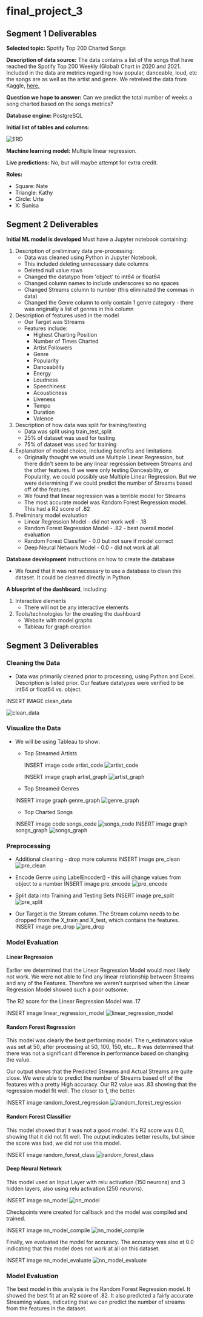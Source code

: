 # final_project_3

## Segment 1 Deliverables
**Selected topic:** Spotify Top 200 Charted Songs

**Description of data source:** The data contains a list of the songs that have reached the Spotify Top 200 Weekly (Global) Chart in 2020 and 2021. Included in the data are metrics regarding how popular, danceable, loud, etc the songs are as well as the artist and genre. We retreived the data from Kaggle, [here.](https://www.kaggle.com/sashankpillai/spotify-top-200-charts-20202021)

**Question we hope to answer:** Can we predict the total number of weeks a song charted based on the songs metrics?

**Database engine:** PostgreSQL

**Initial list of tables and columns:** 

![ERD](https://user-images.githubusercontent.com/86527135/141697695-b8f34735-16cf-45ce-84f9-775b792850ca.PNG)

**Machine learning model:** Multiple linear regression.

**Live predictions:** No, but will maybe attempt for extra credit.

**Roles:**
- Square: Nate
- Triangle: Kathy
- Circle: Urte
- X: Sunisa

## Segment 2 Deliverables
**Initial ML model is developed** Must have a Jupyter notebook containing:
1. Description of preliminary data pre-processing: 
    - Data was cleaned using Python in Jupyter Notebook. 
    - This included deleting unnecessary date columns
    - Deleted null value rows
    - Changed the datatype from 'object' to int64 or float64
    - Changed column names to include underscores so no spaces
    - Changed Streams column to number (this eliminated the commas in data)
    - Changed the Genre column to only contain 1 genre category - there was originally a list of genres in this column
2. Description of features used in the model
    - Our Target was Streams
    - Features include: 
        - Highest Charting Position
        - Number of Times Charted
        - Artist Followers
        - Genre
        - Popularity
        - Danceability
        - Energy
        - Loudness
        - Speechiness
        - Acousticness
        - Liveness
        - Tempo
        - Duration
        - Valence
3. Description of how data was split for training/testing
    - Data was split using train_test_split
    - 25% of dataset was used for testing
    - 75% of dataset was used for training
4. Explanation of model choice, including benefits and limitations
    - Originally thought we would use Multiple Linear Regression, but there didn't seem to be any linear regression between Streams and the other features.  If we were only testing Danceability, or Popularity, we could possibly use Multiple Linear Regression.  But we were determining if we could predict the number of Streams based off of the features.
    - We found that linear regression was a terrible model for Streams
    - The most accurate model was Random Forest Regression model.  This had a R2 score of .82
5. Preliminary model evaluation
    - Linear Regression Model - did not work well - .18
    - Random Forest Regression Model - .82 -  best overall model evaluation
    - Random Forest Classifier - 0.0 but not sure if model correct
    - Deep Neural Network Model - 0.0 - did not work at all

**Database development** instructions on how to create the database
- We found that it was not necessary to use a database to clean this dataset.  It could be cleaned directly in Python


**A blueprint of the dashboard**, including:
1. Interactive elements
    - There will not be any interactive elements
2. Tools/technologies for the creating the dashboard
    - Website with model graphs
    - Tableau for graph creation

## Segment 3 Deliverables
### Cleaning the Data
- Data was primarily cleaned prior to processing, using Python and Excel. Description is listed prior.  Our feature datatypes were verified to be int64 or float64 vs. object.

INSERT IMAGE clean_data

![clean_data](https://github.com/natemeyer001/final_project_3/blob/kathy/images/clean_data.png)


### Visualize the Data
- We will be using Tableau to show:

    - Top Streamed Artists

        INSERT image code artist_code
        ![artist_code](https://github.com/natemeyer001/final_project_3/blob/kathy/images/artist_code.png)
    
    
        INSERT image graph artist_graph
        ![artist_graph](https://github.com/natemeyer001/final_project_3/blob/kathy/images/artist_graph.png)
    
    - Top Streamed Genres

    INSERT image graph genre_graph
    ![genre_graph](https://github.com/natemeyer001/final_project_3/blob/kathy/images/genre_graph.png)

    - Top Charted Songs

    INSERT image code songs_code
    ![songs_code](https://github.com/natemeyer001/final_project_3/blob/kathy/images/songs_code.png)
    INSERT image graph songs_graph
    ![songs_graph](https://github.com/natemeyer001/final_project_3/blob/kathy/images/songs_graph.png)
    
### Preprocessing
- Additional cleaning - drop more columns
 INSERT image pre_clean
 ![pre_clean](https://github.com/natemeyer001/final_project_3/blob/kathy/images/pre_clean.png)

- Encode Genre using LabelEncoder() - this will change values from object to a number
INSERT image pre_encode
![pre_encode](https://github.com/natemeyer001/final_project_3/blob/kathy/images/pre_encode.png)

- Split data into Training and Testing Sets
INSERT image pre_split
![pre_split](https://github.com/natemeyer001/final_project_3/blob/kathy/images/pre_split.png)

- Our Target is the Stream column.  The Stream column needs to be dropped from the X_train and X_test, which contains the features.
INSERT image pre_drop
![pre_drop](https://github.com/natemeyer001/final_project_3/blob/kathy/images/pre_drop.png)

### Model Evaluation
#### Linear Regression
Earlier we determined that the Linear Regression Model would most likely not work.  We were not able to find any linear relationship between Streams and any of the Features.  Therefore we weren't surprised when the Linear Regression Model showed such a poor outsome.

The R2 score for the Linear Regression Model was .17

INSERT image linear_regression_model
![linear_regression_model](https://github.com/natemeyer001/final_project_3/blob/kathy/images/linear_regression_model.png)

#### Random Forest Regression
This model was clearly the best performing model.  The n_estimators value was set at 50, after processing at 50, 100, 150, etc...  It was determined that there was not a significant difference in performance based on changing the value. 

Our output shows that the Predicted Streams and Actual Streams are quite close.  We were able to predict the number of Streams based off of the features with a pretty High accuracy.  Our R2 value was .83 showing that the regression model fit well. The closer to 1, the better.

INSERT image random_forest_regression
![random_forest_regression](https://github.com/natemeyer001/final_project_3/blob/kathy/images/random_forest_regression.png)

#### Random Forest Classifier
This model showed that it was not a good model.  It's R2 score was 0.0, showing that it did not fit well.  The output indicates better results, but since the score was bad, we did not use this model.

INSERT image random_forest_class
![random_forest_class](https://github.com/natemeyer001/final_project_3/blob/kathy/images/random_forest_class.png)

#### Deep Neural Network
This model used an Input Layer with relu activation (150 neurons) and 3 hidden layers, also using relu activation (250 neurons). 

INSERT image nn_model
![nn_model](https://github.com/natemeyer001/final_project_3/blob/kathy/images/nn_model.png)


Checkpoints were created for callback and the model was compiled and trained.

INSERT image nn_model_compile
![nn_model_compile](https://github.com/natemeyer001/final_project_3/blob/kathy/images/nn_model_compile.png)

Finally, we evaluated the model for accuracy.  The accuracy was also at 0.0 indicating that this model does not work at all on this dataset.

INSERT image nn_model_evaluate
![nn_model_evaluate](https://github.com/natemeyer001/final_project_3/blob/kathy/images/nn_model_evaluate.png)

### Model Evaluation
The best model in this analysis is the Random Forest Regression model.  It showed the best fit at an R2 score of .82.  It also predicted a fairly accurate Streaming values, indicating that we can predict the number of streams from the features in the dataset.























